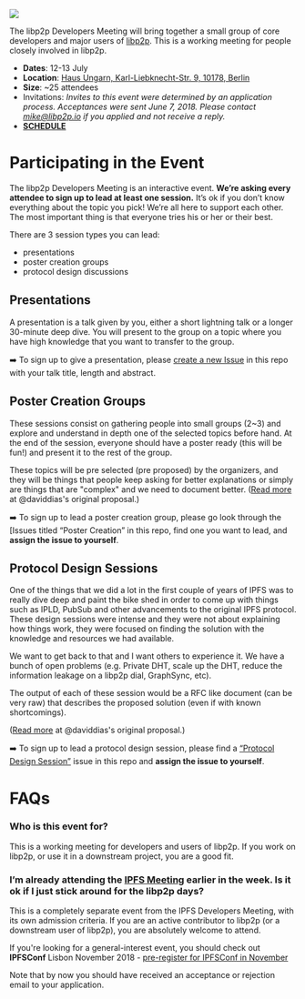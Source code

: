 ![](https://ipfs.io/ipfs/Qmc3WaYN4xiDuF4h846nteRV3buQLbm6PVHdKnZQBRqmGh)

The libp2p Developers Meeting will bring together a small group of core developers and major users of [libp2p](https://libp2p.io).  This is a working meeting for people closely involved in libp2p.

- **Dates**: 12-13 July 
- **Location**: [Haus Ungarn, Karl-Liebknecht-Str. 9, 10178, Berlin](https://goo.gl/maps/B8B79HY5LmA2)
- **Size**:  ~25 attendees
- Invitations:  _Invites to this event were determined by an application process.  Acceptances were sent June 7, 2018.  Please contact mike@libp2p.io if you applied and not receive a reply._
- [**SCHEDULE**](https://developersmeetingsberlin2018.sched.com/)

# Participating in the Event

The libp2p Developers Meeting is an interactive event.  **We’re asking every attendee to sign up to lead at least one session.**  It’s ok if you don’t know everything about the topic you pick!  We’re all here to support each other.  The most important thing is that everyone tries his or her or their best.

There are 3 session types you can lead:  
- presentations
- poster creation groups
- protocol design discussions 

## Presentations

A presentation is a talk given by you, either a short lightning talk or a longer 30-minute deep dive.  You will present to the group on a topic where you have high knowledge that you want to transfer to the group.

➡️ To sign up to give a presentation, please [create a new Issue](https://github.com/libp2p/developer-meetings/issues/new) in this repo with your talk title, length and abstract.

## Poster Creation Groups

These sessions consist on gathering people into small groups (2~3) and explore and understand in depth one of the selected topics before hand. At the end of the session, everyone should have a poster ready (this will be fun!) and present it to the rest of the group. 

These topics will be pre selected (pre proposed) by the organizers, and they will be things that people keep asking for better explanations or simply are things that are "complex" and we need to document better.  ([Read more](https://github.com/ipfs/conf/issues/43) at @daviddias's original proposal.)

➡️ To sign up to lead a poster creation group, please go look through the [Issues titled “Poster Creation”[](https://github.com/libp2p/developer-meetings/issues?utf8=%E2%9C%93&q=is%3Aissue+is%3Aopen+%22%5Bposter+creation+group%5D%22+) in this repo, find one you want to lead, and __assign the issue to yourself__.

## Protocol Design Sessions

One of the things that we did a lot in the first couple of years of IPFS was to really dive deep and paint the bike shed in order to come up with things such as IPLD, PubSub and other advancements to the original IPFS protocol. These design sessions were intense and they were not about explaining how things work, they were focused on finding the solution with the knowledge and resources we had available.

We want to get back to that and I want others to experience it. We have a bunch of open problems (e.g. Private DHT, scale up the DHT, reduce the information leakage on a libp2p dial, GraphSync, etc).

The output of each of these session would be a RFC like document (can be very raw) that describes the proposed solution (even if with known shortcomings).

([Read more](https://github.com/ipfs/conf/issues/43) at @daviddias's original proposal.)

➡️ To sign up to lead a protocol design session, please find a [“Protocol Design Session”](https://github.com/libp2p/developer-meetings/issues?utf8=%E2%9C%93&q=is%3Aissue+is%3Aopen+%22protocol+design%22) issue in this repo and __assign the issue to yourself__.

# FAQs

### Who is this event for?  

This is a working meeting for developers and users of libp2p.  If you work on libp2p, or use it in a downstream project, you are a good fit.

### I’m already attending the [IPFS Meeting](https://github.com/ipfs/developer-meetings) earlier in the week.  Is it ok if I just stick around for the libp2p days?

This is a completely separate event from the IPFS Developers Meeting, with its own admission criteria.  If you are an active contributor to libp2p (or a downstream user of libp2p), you are absolutely welcome to attend.

If you're looking for a general-interest event, you should check out **IPFSConf** Lisbon November 2018 - [pre-register for IPFSConf in November](https://goo.gl/forms/0Pu6VZzG8pRAmrrv2)

Note that by now you should have received an acceptance or rejection email to your application.
